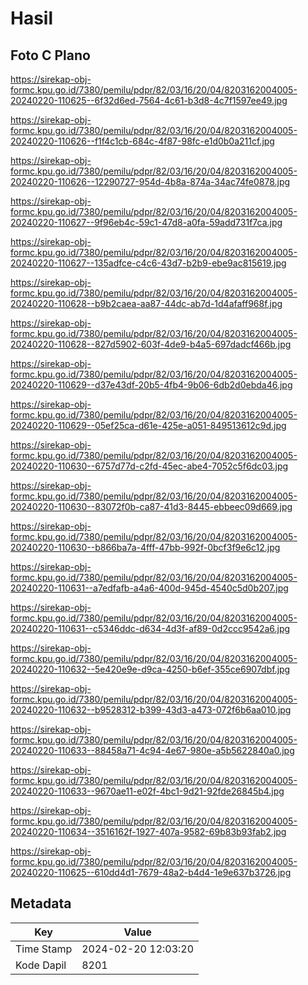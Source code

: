 # Hasil

## Foto C Plano

https://sirekap-obj-formc.kpu.go.id/7380/pemilu/pdpr/82/03/16/20/04/8203162004005-20240220-110625--6f32d6ed-7564-4c61-b3d8-4c7f1597ee49.jpg

https://sirekap-obj-formc.kpu.go.id/7380/pemilu/pdpr/82/03/16/20/04/8203162004005-20240220-110626--f1f4c1cb-684c-4f87-98fc-e1d0b0a211cf.jpg

https://sirekap-obj-formc.kpu.go.id/7380/pemilu/pdpr/82/03/16/20/04/8203162004005-20240220-110626--12290727-954d-4b8a-874a-34ac74fe0878.jpg

https://sirekap-obj-formc.kpu.go.id/7380/pemilu/pdpr/82/03/16/20/04/8203162004005-20240220-110627--9f96eb4c-59c1-47d8-a0fa-59add731f7ca.jpg

https://sirekap-obj-formc.kpu.go.id/7380/pemilu/pdpr/82/03/16/20/04/8203162004005-20240220-110627--135adfce-c4c6-43d7-b2b9-ebe9ac815619.jpg

https://sirekap-obj-formc.kpu.go.id/7380/pemilu/pdpr/82/03/16/20/04/8203162004005-20240220-110628--b9b2caea-aa87-44dc-ab7d-1d4afaff968f.jpg

https://sirekap-obj-formc.kpu.go.id/7380/pemilu/pdpr/82/03/16/20/04/8203162004005-20240220-110628--827d5902-603f-4de9-b4a5-697dadcf466b.jpg

https://sirekap-obj-formc.kpu.go.id/7380/pemilu/pdpr/82/03/16/20/04/8203162004005-20240220-110629--d37e43df-20b5-4fb4-9b06-6db2d0ebda46.jpg

https://sirekap-obj-formc.kpu.go.id/7380/pemilu/pdpr/82/03/16/20/04/8203162004005-20240220-110629--05ef25ca-d61e-425e-a051-849513612c9d.jpg

https://sirekap-obj-formc.kpu.go.id/7380/pemilu/pdpr/82/03/16/20/04/8203162004005-20240220-110630--6757d77d-c2fd-45ec-abe4-7052c5f6dc03.jpg

https://sirekap-obj-formc.kpu.go.id/7380/pemilu/pdpr/82/03/16/20/04/8203162004005-20240220-110630--83072f0b-ca87-41d3-8445-ebbeec09d669.jpg

https://sirekap-obj-formc.kpu.go.id/7380/pemilu/pdpr/82/03/16/20/04/8203162004005-20240220-110630--b866ba7a-4fff-47bb-992f-0bcf3f9e6c12.jpg

https://sirekap-obj-formc.kpu.go.id/7380/pemilu/pdpr/82/03/16/20/04/8203162004005-20240220-110631--a7edfafb-a4a6-400d-945d-4540c5d0b207.jpg

https://sirekap-obj-formc.kpu.go.id/7380/pemilu/pdpr/82/03/16/20/04/8203162004005-20240220-110631--c5346ddc-d634-4d3f-af89-0d2ccc9542a6.jpg

https://sirekap-obj-formc.kpu.go.id/7380/pemilu/pdpr/82/03/16/20/04/8203162004005-20240220-110632--5e420e9e-d9ca-4250-b6ef-355ce6907dbf.jpg

https://sirekap-obj-formc.kpu.go.id/7380/pemilu/pdpr/82/03/16/20/04/8203162004005-20240220-110632--b9528312-b399-43d3-a473-072f6b6aa010.jpg

https://sirekap-obj-formc.kpu.go.id/7380/pemilu/pdpr/82/03/16/20/04/8203162004005-20240220-110633--88458a71-4c94-4e67-980e-a5b5622840a0.jpg

https://sirekap-obj-formc.kpu.go.id/7380/pemilu/pdpr/82/03/16/20/04/8203162004005-20240220-110633--9670ae11-e02f-4bc1-9d21-92fde26845b4.jpg

https://sirekap-obj-formc.kpu.go.id/7380/pemilu/pdpr/82/03/16/20/04/8203162004005-20240220-110634--3516162f-1927-407a-9582-69b83b93fab2.jpg

https://sirekap-obj-formc.kpu.go.id/7380/pemilu/pdpr/82/03/16/20/04/8203162004005-20240220-110625--610dd4d1-7679-48a2-b4d4-1e9e637b3726.jpg


## Metadata

| Key        | Value               |
| ---------- | ------------------- |
| Time Stamp | 2024-02-20 12:03:20 |
| Kode Dapil | 8201                |



